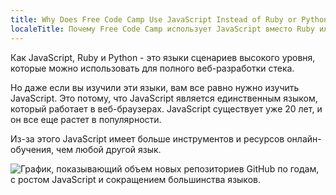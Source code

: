```yaml
---
title: Why Does Free Code Camp Use JavaScript Instead of Ruby or Python
localeTitle: Почему Free Code Camp использует JavaScript вместо Ruby или Python
---
```

Как JavaScript, Ruby и Python - это языки сценариев высокого уровня, которые можно использовать для полного веб-разработки стека.

Но даже если вы изучили эти языки, вам все равно нужно изучить JavaScript. Это потому, что JavaScript является единственным языком, который работает в веб-браузерах. JavaScript существует уже 20 лет, и он все еще растет в популярности.

Из-за этого JavaScript имеет больше инструментов и ресурсов онлайн-обучения, чем любой другой язык.

![График, показывающий объем новых репозиториев GitHub по годам, с ростом JavaScript и сокращением большинства языков.](//discourse-user-assets.s3.amazonaws.com/original/2X/0/0fdd6f454cc04076bb5ed1334befbecc2b966913.png)